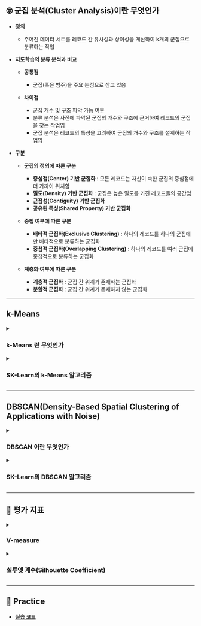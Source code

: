 ## 🤓 군집 분석(Cluster Analysis)이란 무엇인가

- **정의**
    - 주어진 데이터 세트를 레코드 간 유사성과 상이성을 계산하여 k개의 군집으로 분류하는 작업

- **지도학습의 분류 분석과 비교**
    - **공통점**
        - 군집(혹은 범주)을 주요 논점으로 삼고 있음
    
    - **차이점**
        - 군집 개수 및 구조 파악 가능 여부
        - 분류 분석은 사전에 파악된 군집의 개수와 구조에 근거하여 레코드의 군집을 찾는 작업임
        - 군집 분석은 레코드의 특성을 고려하여 군집의 개수와 구조를 설계하는 작업임

- **구분**
    - **군집의 정의에 따른 구분**
        - **중심점(Center) 기반 군집화** : 모든 레코드는 자신이 속한 군집의 중심점에 더 가까이 위치함
        - **밀도(Density) 기반 군집화** : 군집은 높은 밀도를 가진 레코드들의 공간임
        - **근접성(Contiguity) 기반 군집화**
        - **공유된 특성(Shared Property) 기반 군집화**

    - **중첩 여부에 따른 구분**
        - **배타적 군집화(Exclusive Clustering)** : 하나의 레코드를 하나의 군집에만 배타적으로 분류하는 군집화
        - **중첩적 군집화(Overlapping Clustering)** : 하나의 레코드를 여러 군집에 중첩적으로 분류하는 군집화
    
    - **계층화 여부에 따른 구분**
        - **계층적 군집화** : 군집 간 위계가 존재하는 군집화
        - **분할적 군집화** : 군집 간 위계가 존재하지 않는 군집화

---

## k-Means

<details><summary><h3>k-Means 란 무엇인가</h3></summary>

- **정의**
    - 중심점 기반 배타적, 분할적 군집화 알고리즘

- **목표**
    - 각 군집의 Means를 최소화하는 것

        - `k` : k개의 군집
        - `Means` : 중심점과 레코드 간 평균 거리
        - `centroid` : 중심점

- **과정**
    - 데이터 세트를 그래프에 묘사함
    - `k` 개의 `centroid` 을 그래프 상에 임의로 배치함
    - 레코드를 가장 가까이 위치한 `centroid` 의 군집으로 군집화함
    - `Means` 를 계산하여 `centroid` 의 위치를 군집의 중심으로 재배치함
    - 레코드를 가장 가까이 위치한 `centroid` 의 군집으로 재군집화함
    - `Means` 를 계산하여 `centroid` 의 위치를 군집의 중심으로 재배치함
    - `Means` 가 최소화될 때까지 이상의 절차를 반복함

</details>

<details><summary><h3>SK-Learn의 k-Means 알고리즘</h3></summary>

- **사용 방법**

    ```
    from sklearn.cluster import KMeans
    from sklearn.metrics import silhouette_score

    k = "군집 갯수 설정"

    # k-Means 알고리즘 인스턴스 생성
    km = KMeans(n_clusters = k)

    # 군집화 훈련
    km.fit(X)

    # 군집 분석 수행 및 결과 저장
    y_redict = km.predict(X)

    # 대표적인 성능 평가 지표인 실루엣 계수를 통한 성능 평가
    score = silhouette_score(X, y_predict)

    print(score)
    ```

- **주요 하이퍼파라미터**
    - `random_state = None`

    - `n_clusters` : 군집 갯수

    - `init = 'k-means++'` : 중심점 초기화 방법
        - `random` : 무작위 방식
        - `k-means++` : k-means++ 방식

    - `n_init = 10` : 초기 중심점 탐색 횟수로서 $n$ 번의 탐색 후 `Means` 가 가장 낮은 중심점을 선택함

    - `max_iter = None` : 중심점 이동 최대 횟수 설정

- **다음의 속성을 통해 훈련된 모델의 정보를 확인할 수 있음**
    - `labels_` : 각 레코드가 속한 군집 번호
    - `cluster_centers_` : 군집별 중심점 위치
    - `n_iter_` : 중심점 이동 횟수
    - `inertia_` : 군집별 응집도 평균으로서 수치가 낮을수록 응집도가 높다고 판단함
    - `n_features_in_` : 설명변수 개수
    - `feature_names_in_` : 설명변수명

- **최적의 k 구하기** : `inertia_` 활용

    ```
    import matplotlib.pyplot as plt

    # 군집 갯수를 1~10까지 설정
    ks = range(1, 10)
    
    # 응집도를 저장할 리스트 생성
    inertias = []

    # 군집 분석 수행
    for k in ks:
        km = KMeans(n_clusters = k)
        km.fit(X)
        inertias.append(km.inertia_)

    # k의 변화에 따른 응집도 변화 양상 시각화    
    plt.plot(ks, inertias, '-o')
    plt.xticks(ks)
    plt.xlabel('number of clusters(k)')
    plt.ylabel('inertia')

    plt.show()
    ```

- **군집화 결과 시각화(2차원 가정)** : `cluster_centers_` 활용

    ```
    import matplotlib.pyplot as plt
    from matplotlib.colors import ListedColormap

    X["y"] = km.labels_

    # 군집별 레코드 분포 시각화
    plt.scatter(
        X.iloc[:, 0], 
        X.iloc[:, 1], 
        marker = 'o', 
        s = 50, 
        c = X["y"], 
        edgecolor = 'black')

    # 군집별 중심점 위치 시각화
    plt.scatter(
        km.cluster_centers_[:, 0], 
        km.cluster_centers_[:, 1],
        marker = '*', 
        s = 250, 
        c = 'red', 
        edgecolor = 'black')

    # 축 이름 기입
    plt.xlabel(X.columns[0])
    plt.ylabel(X.columns[1])
    
    plt.show()
    ```

</details>

---

## DBSCAN(Density-Based Spatial Clustering of Applications with Noise)

<details><summary><h3>DBSCAN 이란 무엇인가</h3></summary>

- **정의**
    - 밀도 기반 배타적, 분할적 군집화 알고리즘

- **잡음(Noise)을 활용한 밀도 기반(Density-Based) 공간(Spatial) 군집화**
    
    - **k-Means 군집 분석의 한계점**
        - 이상치를 탐지할 수 없어 해당 값에 의해 `centroid` 가 좌우될 수 있음
    
    - **DBSCAN 군집 분석의 보완 방안**
        - 특정 레코드가 특정 군집에 속하는 경우, 해당 군집에 속하는 다른 레코드들과 가까이 위치해야 함을 전제함

- **DBSCAN 의 레코드 구분**

    ![IMG_7115](https://user-images.githubusercontent.com/116495744/224615745-cd9d88fe-c4d4-4f90-9d8c-a989a8ffff3d.PNG)

    - **핵심 요소(Core)** : 밀도의 중심이 되는 레코드
        - **최소 요소(Minimum number of neighbors)** : 핵심 요소 판별 조건으로서 직경 내 레코드 수 최소치
        - **직경(Radius)** : 핵심 요소 기준 반경으로서 밀도 영역(Dense Area)의 범위

    - **경계 요소(Border)** : 군집 범위의 경계선에 위치한 레코드
    - **잡음 요소(Noise)** : 어떠한 군집에도 속하지 않는 레코드로서 이상치

</details>

<details><summary><h3>SK-Learn의 DBSCAN 알고리즘</h3></summary>

- **사용 방법**

    ```
    from sklearn.cluster import DBSCAN
    from sklearn.metrics import silhouette_score

    # DBSCAN 알고리즘 인스턴스 생성
    db = DBSCAN()

    # 군집화 훈련
    db.fit(X)

    # 군집 분석 수행 및 결과 저장
    y_predict = db.predict(X)

    # 대표적인 성능 평가 지표인 실루엣 계수를 통한 성능 평가
    score = silhouette_score(X, y_predict)

    print(score)
    ```

- **주요 하이퍼파라미터**
    - `eps = 0.3` : 직경
    - `min_samples = 7` : 최소 요소

- **다음의 속성을 통해 훈련된 모델의 정보를 확인할 수 있음**
    - `labels_` : 각 레코드가 속한 군집 번호
        - `-1` : 이상치 군집
    
    - `core_sample_indices_` : 군집별 핵심 요소의 행 번호

</details>

---

## 💯 평가 지표

<details><summary><h3>V-measure</h3></summary>

- **군집 분석의 목표**
    - 군집 간 거리는 멀고, 군집 내 레코드 간 거리는 가깝게 군집화하는 것

- **V-measure 의 정의**
    
    - 균질성과 완전성의 조화 평균
        - **균질성(Homogeneity)** : 각 군집(예측값)이 동일한 실제값으로 구성되어 있는 정도
        - **완전성(Completeness)** : 각 실제값에 대하여 동일한 군집(예측값)으로 구성되어 있는 정도

- **전제**
    - 군집이 사전에 정의되어 있는 경우 사용함
    - 군집이 사전에 정의되어 있지 않을 경우에는 후술할 실루엣 계수를 사용함

- **사용 방법**

    ```
    from sklearn.metrics import homogeneity_score
    from sklearn.metrics import completeness_score
    from sklearn.metrics import v_measure_score

    # 균질성 평가
    score0 = homogeneity_score(y, db.labels_)
    
    # 완전성 평가
    score1 = completeness_score(y, db.labels_)
    
    # V-measure을 통한 성능 평가
    score2 = v_measure_score(y, db.labels_)
    
    print(score0, score1, score2)
    ```

</details>

<details><summary><h3>실루엣 계수(Silhouette Coefficient)</h3></summary>

- **군집 분석의 목표** : 군집 간 거리는 멀고, 군집 내 레코드 간 거리는 가깝게 군집화하는 것

- **실루엣 계수(Silhouette Coefficient)의 정의**

- **사용 방법**

    ```
    from sklearn.metrics import silhouette_score

    # 실루엣 계수를 통한 성능 평가
    score = silhouette_score(X, db.labels_)

    print(score)
    ```

</details>

---

## 📝 Practice

- [**실습 코드**]()
